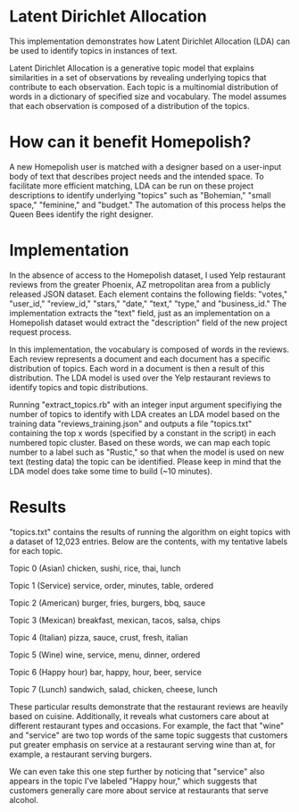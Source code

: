 # Latent Dirichlet Allocation 
This implementation demonstrates how Latent Dirichlet Allocation (LDA) can be used to identify topics in instances of text. 

Latent Dirichlet Allocation is a generative topic model that explains similarities in a set of observations by revealing underlying topics that contribute to each observation. Each topic is a multinomial distribution of words in a dictionary of specified size and vocabulary. The model assumes that each observation is composed of a distribution of the topics.

# How can it benefit Homepolish?

A new Homepolish user is matched with a designer based on a user-input body of text that describes project needs and the intended space. To facilitate more efficient matching, LDA can be run on these project descriptions to identify underlying "topics" such as "Bohemian," "small space," "feminine," and "budget." The automation of this process helps the Queen Bees identify the right designer.

# Implementation

In the absence of access to the Homepolish dataset, I used Yelp restaurant reviews from the greater Phoenix, AZ metropolitan area from a publicly released JSON dataset. Each element contains the following fields: "votes," "user_id," "review_id," "stars," "date," "text," "type," and "business_id." The implementation extracts the "text" field, just as an implementation on a Homepolish dataset would extract the "description" field of the new  project request process.

In this implementation, the vocabulary is composed of words in the reviews. Each review represents a document and each document has a specific distribution of topics. Each word in a document is then a result of this distribution. The LDA model is used over the Yelp restaurant reviews to identify topics and topic distributions.

Running "extract_topics.rb" with an integer input argument specifiying the number of topics to identify with LDA creates an LDA model based on the training data "reviews_training.json" and outputs a file "topics.txt" containing the top x words (specified by a constant in the script) in each numbered topic cluster. Based on these words, we can map each topic number to a label such as "Rustic," so that when the model is used on new text (testing data) the topic can be identified. Please keep in mind that the LDA model does take some time to build (~10 minutes).

# Results
"topics.txt" contains the results of running the algorithm on eight topics with a dataset of 12,023 entries. Below are the contents, with my tentative labels for each topic.

Topic 0 (Asian)
	chicken, sushi, rice, thai, lunch

Topic 1 (Service)
	service, order, minutes, table, ordered

Topic 2 (American)
	burger, fries, burgers, bbq, sauce

Topic 3 (Mexican)
	breakfast, mexican, tacos, salsa, chips

Topic 4 (Italian)
	pizza, sauce, crust, fresh, italian

Topic 5 (Wine)
	wine, service, menu, dinner, ordered

Topic 6 (Happy hour)
	bar, happy, hour, beer, service

Topic 7 (Lunch)
	sandwich, salad, chicken, cheese, lunch

These particular results demonstrate that the restaurant reviews are heavily based on cuisine. Additionally, it reveals what customers care about at different restaurant types and occasions. For example, the fact that "wine" and "service" are two top words of the same topic suggests that customers put greater emphasis on service at a restaurant serving wine than at, for example, a restaurant serving burgers. 

We can even take this one step further by noticing that "service" also appears in the topic I've labeled "Happy hour," which suggests that customers generally care more about service at restaurants that serve alcohol.


